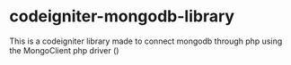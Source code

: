 codeigniter-mongodb-library
===========================

This is a codeigniter library made to connect mongodb ​​through php using the MongoClient php driver ()
